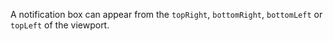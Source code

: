 A notification box can appear from the `topRight`, `bottomRight`, `bottomLeft` or `topLeft` of the viewport.